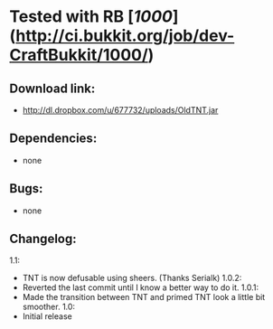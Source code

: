 # Tested with RB [_1000_] (http://ci.bukkit.org/job/dev-CraftBukkit/1000/)
## Download link:
-   http://dl.dropbox.com/u/677732/uploads/OldTNT.jar

## Dependencies:
-   none

## Bugs:
-   none

## Changelog:
1.1:
-   TNT is now defusable using sheers. (Thanks Serialk)
1.0.2:
-   Reverted the last commit until I know a better way to do it.
1.0.1:
-   Made the transition between TNT and primed TNT look a little bit smoother.
1.0:
-   Initial release